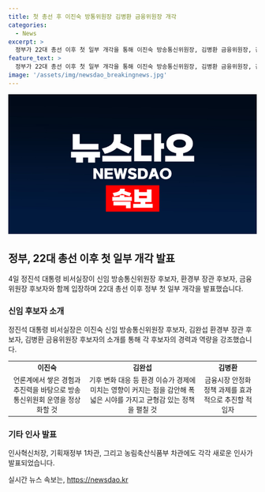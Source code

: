 ```yaml
---
title: 첫 총선 후 이진숙 방통위원장 김병환 금융위원장 개각
categories:
  - News
excerpt: >
  정부가 22대 총선 이후 첫 일부 개각을 통해 이진숙 방송통신위원장, 김병환 금융위원장, 김완섭 환경부 장관 후보자를 선정하였다. 이에 대한 정진석 대통령 비서실장의 브리핑에서는 각 후보자의 경험과 역량을 강조하며 해당 지명을 소개하였다. 특히, 미디어의 공정성과 국민 신뢰 회복을 위한 방송통신위원회 운영 등에 대한 설명이 주목받았다. 
feature_text: >
  정부가 22대 총선 이후 첫 일부 개각을 통해 이진숙 방송통신위원장, 김병환 금융위원장, 김완섭 환경부 장관 후보자를 선정하였다. 이에 대한 정진석 대통령 비서실장의 브리핑에서는 각 후보자의 경험과 역량을 강조하며 해당 지명을 소개하였다. 특히, 미디어의 공정성과 국민 신뢰 회복을 위한 방송통신위원회 운영 등에 대한 설명이 주목받았다. 
image: '/assets/img/newsdao_breakingnews.jpg'
---
```


<p><img src="/assets/img/newsdao_breakingnews.jpg" alt="pcversion 속보" /></p>

<h2 data-ke-size="size26">정부, 22대 총선 이후 첫 일부 개각 발표</h2>

<p data-ke-size="size16">4일 정진석 대통령 비서실장이 신임 방송통신위원장 후보자, 환경부 장관 후보자, 금융위원장 후보자와 함께 입장하며 22대 총선 이후 정부 첫 일부 개각을 발표했습니다.</p>

<h3>신임 후보자 소개</h3>

<p data-ke-size="size16">정진석 대통령 비서실장은 이진숙 신임 방송통신위원장 후보자, 김완섭 환경부 장관 후보자, 김병환 금융위원장 후보자의 소개를 통해 각 후보자의 경력과 역량을 강조했습니다.</p>

<table>
    <tr>
        <td style="text-align: center; height: 17px;"><b>이진숙</b></td>
        <td style="text-align: center; height: 17px;"><b>김완섭</b></td>
        <td style="text-align: center; height: 17px;"><b>김병환</b></td>
    </tr>
    <tr>
        <td style="text-align: center; height: 17px;">언론계에서 쌓은 경험과 추진력을 바탕으로 방송통신위원회 운영을 정상화할 것</td>
        <td style="text-align: center; height: 17px;">기후 변화 대응 등 환경 이슈가 경제에 미치는 영향이 커지는 점을 감안해 폭넓은 시야를 가지고 균형감 있는 정책을 펼칠 것</td>
        <td style="text-align: center; height: 17px;">금융시장 안정화 정책 과제를 효과적으로 추진할 적임자</td>
    </tr>
</table>

<h3>기타 인사 발표</h3>

<p data-ke-size="size16">인사혁신처장, 기획재정부 1차관, 그리고 농림축산식품부 차관에도 각각 새로운 인사가 발표되었습니다.</p>
실시간 뉴스 속보는, <a href="https://newsdao.kr" rel="dofollow">https://newsdao.kr</a>


